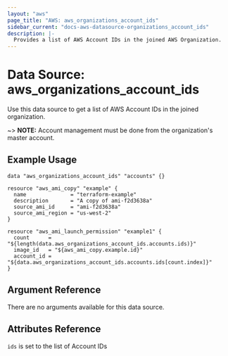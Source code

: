 ```yaml
---
layout: "aws"
page_title: "AWS: aws_organizations_account_ids"
sidebar_current: "docs-aws-datasource-organizations_account_ids"
description: |-
  Provides a list of AWS Account IDs in the joined AWS Organization.
---
```


# Data Source: aws_organizations_account_ids

Use this data source to get a list of AWS Account IDs in the joined organization.

~> **NOTE:** Account management must be done from the organization's master account.

## Example Usage

```hcl
data "aws_organizations_account_ids" "accounts" {}

resource "aws_ami_copy" "example" {
  name              = "terraform-example"
  description       = "A copy of ami-f2d3638a"
  source_ami_id     = "ami-f2d3638a"
  source_ami_region = "us-west-2"
}

resource "aws_ami_launch_permission" "example1" {
  count      = "${length(data.aws_organizations_account_ids.accounts.ids)}"
  image_id   = "${aws_ami_copy.example.id}"
  account_id = "${data.aws_organizations_account_ids.accounts.ids[count.index]}"
}
```

## Argument Reference

There are no arguments available for this data source.

## Attributes Reference

`ids` is set to the list of Account IDs
